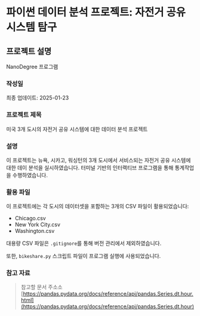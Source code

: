 # 파이썬 데이터 분석 프로젝트: 자전거 공유 시스템 탐구

## 프로젝트 설명

NanoDegree 프로그램

### 작성일

최종 업데이트: 2025-01-23

### 프로젝트 제목

미국 3개 도시의 자전거 공유 시스템에 대한 데이터 분석 프로젝트

### 설명

이 프로젝트는 뉴욕, 시카고, 워싱턴의 3개 도시에서 서비스되는 자전거 공유 시스템에 대한 데이 분석을 실시하였습니다. 터미널 기반의 인터랙티브 프로그램을 통해 통계작업을 수행하였습니다.

### 활용 파일

이 프로젝트에는 각 도시의 데이터셋을 포함하는 3개의 CSV 파일이 활용되었습니다:

- Chicago.csv
- New York City.csv
- Washington.csv

대용량 CSV 파일은 `.gitignore`를 통해 버전 관리에서 제외하였습니다.

또한, `bikeshare.py` 스크립트 파일이 프로그램 실행에 사용되었습니다.

### 참고 자료

> 참고할 문서 주소소
[https://pandas.pydata.org/docs/reference/api/pandas.Series.dt.hour.html](https://pandas.pydata.org/docs/reference/api/pandas.Series.dt.hour)
